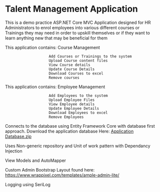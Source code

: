 # Talent Management Application

This is a demo practice ASP.NET Core MVC Application designed for HR Administrators to enrol employees into various different courses or Trainings they 
may need in order to upskill themselves or if they want to learn anything new that may be beneficial for them

This application contains: Course Management

                        Add Courses or Trainings to the system
                        Upload Course content files
                        View Course details
                        Update Course Details
                        Download Courses to excel
                        Remove courses
                        
This application contains: Employee Management

                        Add Employees to the system
                        Upload Employee Files
                        View Employee details
                        Update Employee Details
                        Download Employees to excel
                        Remove Employees
                        
Connects to the database using Entity Framework Core with database first approach.
Download the application database Here: [Application Database.zip](https://github.com/Sax-Anon90/TalentManagementApplication/files/8716743/Application.Database.zip)

Uses Non-generic repository and Unit of work pattern with Dependancy Injection

View Models and AutoMapper

Custom Admin Bootstrap Layout found here: https://www.wrappixel.com/templates/ample-admin-lite/

Logging using SeriLog
